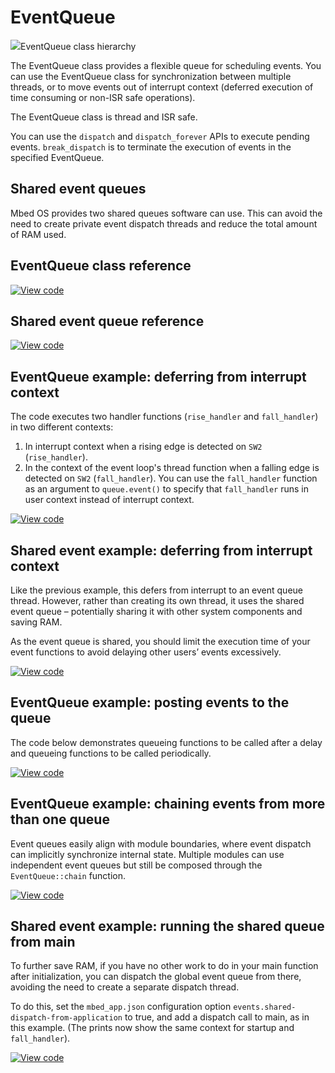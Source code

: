 # EventQueue

<span class="images">![](https://os.mbed.com/docs/v5.9/mbed-os-api-doxy/classevents_1_1_event_queue.png)<span>EventQueue class hierarchy</span></span>

The EventQueue class provides a flexible queue for scheduling events. You can use the EventQueue class for synchronization between multiple threads, or to move events out of interrupt context (deferred execution of time consuming or non-ISR safe operations).

The EventQueue class is thread and ISR safe.

You can use the `dispatch` and `dispatch_forever` APIs to execute pending events. `break_dispatch` is to terminate the execution of events in the specified EventQueue.

## Shared event queues

Mbed OS provides two shared queues software can use. This can avoid the need to create private event dispatch threads and reduce the total amount of RAM used.

## EventQueue class reference

[![View code](https://www.mbed.com/embed/?type=library)](http://os.mbed.com/docs/v5.9/mbed-os-api-doxy/classevents_1_1_event_queue.html)

## Shared event queue reference

[![View code](https://www.mbed.com/embed/?type=library)](http://os.mbed.com/docs/v5.9/mbed-os-api-doxy/mbed__shared__queues_8h_source.html)

## EventQueue example: deferring from interrupt context

The code executes two handler functions (`rise_handler` and `fall_handler`) in two different contexts:

1. In interrupt context when a rising edge is detected on `SW2` (`rise_handler`).
2. In the context of the event loop's thread function when a falling edge is detected on `SW2` (`fall_handler`). You can use the `fall_handler` function as an argument to `queue.event()` to specify that `fall_handler` runs in user context instead of interrupt context.

[![View code](https://www.mbed.com/embed/?url=https://os.mbed.com/teams/mbed_example/code/events_ex_1/)](https://os.mbed.com/teams/mbed_example/code/events_ex_1/file/6ae734681f16/main.cpp)

## Shared event example: deferring from interrupt context

Like the previous example, this defers from interrupt to an event queue thread. However, rather than creating its own thread, it uses the shared event queue – potentially sharing it with other system components and saving RAM.

As the event queue is shared, you should limit the execution time of your event functions to avoid delaying other users’ events excessively.

[![View code](https://www.mbed.com/embed/?url=https://os.mbed.com/teams/mbed_example/code/Shared_Events_1/)](https://os.mbed.com/teams/mbed_example/code/Shared_Events_1/file/7c7d5b625e59/main.cpp)

## EventQueue example: posting events to the queue

The code below demonstrates queueing functions to be called after a delay and queueing functions to be called periodically.

[![View code](https://www.mbed.com/embed/?url=https://os.mbed.com/teams/mbed_example/code/events_ex_2/)](https://os.mbed.com/teams/mbed_example/code/events_ex_2/file/488fe91e2e80/main.cpp)

## EventQueue example: chaining events from more than one queue

Event queues easily align with module boundaries, where event dispatch can implicitly synchronize internal state. Multiple modules can use independent event queues but still be composed through the `EventQueue::chain` function.

[![View code](https://www.mbed.com/embed/?url=https://os.mbed.com/teams/mbed_example/code/events_ex_3/)](https://os.mbed.com/teams/mbed_example/code/events_ex_3/file/fca134a32b61/main.cpp)

## Shared event example: running the shared queue from main

To further save RAM, if you have no other work to do in your main function after initialization, you can dispatch the global event queue from there, avoiding the need to create a separate dispatch thread.

To do this, set the `mbed_app.json` configuration option `events.shared-dispatch-from-application` to true, and add a dispatch call to main, as in this example. (The prints now show the same context for startup and `fall_handler`).

[![View code](https://www.mbed.com/embed/?url=https://os.mbed.com/teams/mbed_example/code/Shared_Events_2/)](https://os.mbed.com/teams/mbed_example/code/Shared_Events_2/file/154179bdc39d/main.cpp)
